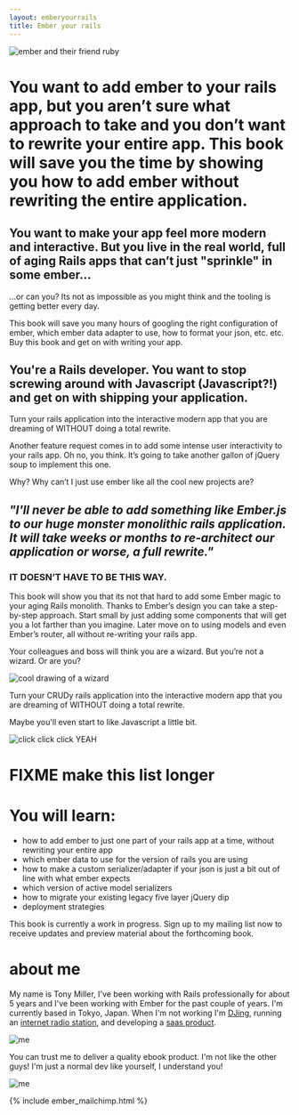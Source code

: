 ```yaml
---
layout: emberyourrails
title: Ember your rails
---
```


![ember and their friend ruby](/assets/images/ember_ruby.png)

<h1>You want to add ember to your rails app, but you aren’t sure what approach
to take and you don’t want to rewrite your entire app. This book will save you
the time by showing you  how to add ember without rewriting the entire
application.</h1>

<h2>You want to make your app feel more modern and interactive. But you live in the real world, full of aging Rails apps that can’t just "sprinkle" in some ember...</h2>

...or can you? Its not as impossible as you might think and the tooling is getting better every day.

This book will save you many hours of googling the right configuration of ember,
which ember data adapter to use, how to format your json, etc. etc. Buy this
book and get on with writing your app.

<h2>You're a Rails developer. You want to stop screwing around with Javascript
 (Javascript?!) and get on with shipping your application.</h2>
Turn your rails application into the interactive modern app that you are dreaming of WITHOUT doing a total rewrite.

Another feature request comes in to add some intense user interactivity to your rails app. Oh no, you think. It’s going to take another gallon of jQuery soup to implement this one.

Why? Why can’t I just use ember like all the cool new projects are?

<h2><i>"I'll never be able to add something like Ember.js to our huge monster
monolithic rails application. It will take weeks or months to re-architect our
application or worse, a full rewrite."</i></h2>

<h3 class="wow">IT DOESN’T HAVE TO BE THIS WAY.</h3> <!-- make this have a funny CSS
animation -->

This book will show you that its not that hard to add some Ember magic to your aging Rails monolith. Thanks to Ember’s design you can take a step-by-step approach. Start small by just adding some components that will get you a lot farther than you imagine. Later move on to using models and even Ember’s router, all without re-writing your rails app.

Your colleagues and boss will think you are a wizard. But you’re not a wizard. Or are you?

![cool drawing of a wizard](/assets/images/wizard.jpg)

Turn your CRUDy rails application into the interactive modern app that you are dreaming of WITHOUT doing a total rewrite.

Maybe you'll even start to like Javascript a little bit.

![click click click YEAH](/assets/images/cool.gif)

# FIXME make this list longer
# You will learn:
- how to add ember to just one part of your rails app at a time, without
  rewriting your entire app
- which ember data to use for the version of rails you are using
- how to make a custom serializer/adapter if your json is just a bit out of line with what ember expects
- which version of active model serializers
- how to migrate your existing legacy five layer jQuery dip
- deployment strategies

This book is currently a work in progress.
Sign up to my mailing list now to receive updates and preview material about the forthcoming book.

# about me

My name is Tony Miller, I've been working with Rails professionally for about 5
years and I've been working with Ember for the past couple of years. I'm
currently based in Tokyo, Japan. When I'm not working I'm
[DJing](https://mixcloud.com/freedrool/), running an
[internet radio station](http://datafruits.fm/), and developing a [saas
product](https://streampusher.com/).

![me](/assets/images/me_at_computer.jpg)

You can trust me to deliver a quality ebook product. I'm not like the other
guys! I'm just a normal dev like yourself, I understand you!

![me](/assets/images/me_scary.jpg)

{% include ember_mailchimp.html %}
